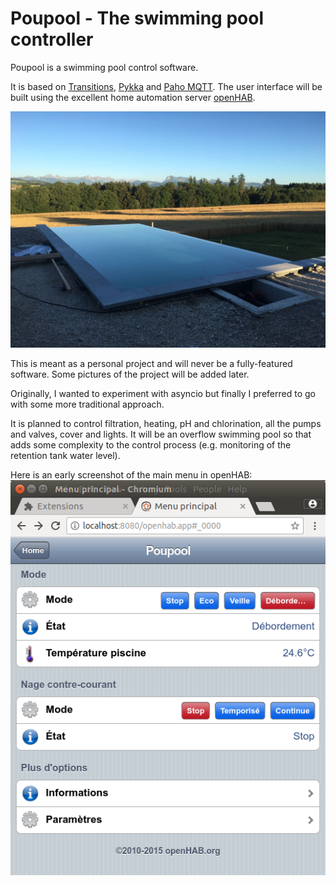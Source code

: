 # Poupool - The swimming pool controller
Poupool is a swimming pool control software.

It is based on [Transitions](https://github.com/pytransitions/transitions),
[Pykka](https://www.pykka.org) and [Paho MQTT](https://github.com/eclipse/paho.mqtt.python).
The user interface will be built using the excellent home automation server
[openHAB](http://www.openhab.org).

![The swimming pool](docs/images/pool-01.jpg)

This is meant as a personal project and will never be a fully-featured software.
Some pictures of the project will be added later.

Originally, I wanted to experiment with asyncio but finally I preferred to
go with some more traditional approach.

It is planned to control filtration, heating, pH and chlorination, all the
pumps and valves, cover and lights. It will be an overflow swimming pool so
that adds some complexity to the control process (e.g. monitoring of the
retention tank water level).

Here is an early screenshot of the main menu in openHAB:
![openHAB main menu](docs/images/openhab-01.png)
